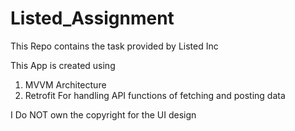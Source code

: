 # Listed_Assignment
This Repo contains the task provided by Listed Inc

This App is created using
1. MVVM Architecture
2. Retrofit For handling API functions of fetching and posting data


I Do NOT own the copyright for the UI design
